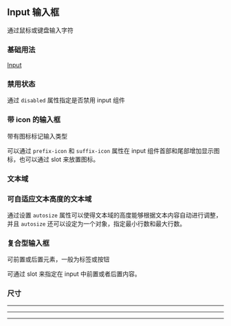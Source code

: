 <script>
  export default {
    data() {
      return {
        restaurants: [],
        input: '',
        input1: '',
        input2: '',
        input3: '',
        input4: '',
        input5: '',
        input6: '',
        input7: '',
        input8: '',
        input9: '',
        input10: '',
        textarea: '',
        textarea2: '',
        textarea3: '',
        select: '',
      };
    }
  };
</script>

<style lang="scss">
  .el-input {
    width: 200px;
  }
  .el-textarea {
    width: 414px;
  }
  .el-input-group {
    width: 100%;
  }
</style>

## Input 输入框

通过鼠标或键盘输入字符

### 基础用法

[Input](http://element.eleme.io/#/zh-CN/component/input)

<el-input v-model="input" placeholder="请输入内容"></el-input>

### 禁用状态

通过 `disabled` 属性指定是否禁用 input 组件

<el-input
  placeholder="请输入内容"
  v-model="input1"
  :disabled="true">
</el-input>

### 带 icon 的输入框

带有图标标记输入类型

可以通过 `prefix-icon` 和 `suffix-icon` 属性在 input 组件首部和尾部增加显示图标，也可以通过 slot 来放置图标。

<el-card>
  <el-input
    placeholder="请选择日期"
    suffix-icon="el-icon-date"
    v-model="input">
  </el-input>
  <el-input
    placeholder="请输入内容"
    prefix-icon="el-icon-search"
    v-model="input1">
  </el-input>
</el-card>

### 文本域

<el-card>
  <el-input
    type="textarea"
    :rows="2"
    placeholder="请输入内容"
    v-model="textarea">
  </el-input>
</el-card>

### 可自适应文本高度的文本域

通过设置 `autosize` 属性可以使得文本域的高度能够根据文本内容自动进行调整，并且 `autosize` 还可以设定为一个对象，指定最小行数和最大行数。

<el-card>
<el-input
  type="textarea"
  autosize
  placeholder="请输入内容"
  v-model="textarea2">
</el-input>
<div style="margin: 20px 0;"></div>
<el-input
  type="textarea"
  :autosize="{ minRows: 2, maxRows: 4}"
  placeholder="请输入内容"
  v-model="textarea3">
</el-input>
</el-card>

### 复合型输入框

可前置或后置元素，一般为标签或按钮

可通过 slot 来指定在 input 中前置或者后置内容。

<el-card>
<div>
  <el-input placeholder="请输入内容" v-model="input3">
    <template slot="prepend">http://</template>
  </el-input>
</div>
<div style="margin-top: 15px;">
  <el-input placeholder="请输入内容" v-model="input4">
    <template slot="append">.com</template>
  </el-input>
</div>
<div style="margin-top: 15px;">
  <el-input placeholder="请输入内容" v-model="input5" class="input-with-select">
    <el-select v-model="select" slot="prepend" placeholder="请选择">
      <el-option label="餐厅名" value="1"></el-option>
      <el-option label="订单号" value="2"></el-option>
      <el-option label="用户电话" value="3"></el-option>
    </el-select>
    <el-button slot="append" icon="el-icon-search"></el-button>
  </el-input>
</div>
</el-card>

### 尺寸

<el-card>
  <el-input
    placeholder="请输入内容"
    suffix-icon="el-icon-date"
    v-model="input6">
  </el-input>
  <hr>
  <el-input
    size="medium"
    placeholder="请输入内容"
    suffix-icon="el-icon-date"
    v-model="input7">
  </el-input>
  <hr>
  <el-input
    size="small"
    placeholder="请输入内容"
    suffix-icon="el-icon-date"
    v-model="input8">
  </el-input>
  <hr>
  <el-input
    size="mini"
    placeholder="请输入内容"
    suffix-icon="el-icon-date"
    v-model="input9">
  </el-input>
</el-card>

